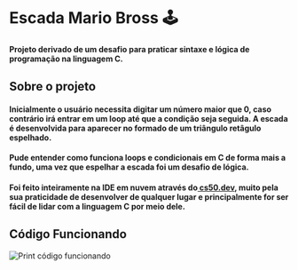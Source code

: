 # Escada Mario Bross 🕹️
#### Projeto derivado de um desafio para praticar sintaxe e lógica de programação na linguagem C.

## Sobre o projeto
#### Inicialmente o usuário necessita digitar um número maior que 0, caso contrário irá entrar em um loop até que a condição seja seguida. A escada é desenvolvida para aparecer no formado de um triângulo retâgulo espelhado.
#### Pude entender como funciona loops e condicionais em C de forma mais a fundo, uma vez que espelhar a escada foi um desafio de lógica.
#### Foi feito inteiramente na IDE em nuvem através do[ cs50.dev](https://cs50.dev/), muito pela sua praticidade de desenvolver de qualquer lugar e principalmente for ser fácil de lidar com a linguagem C por meio dele.

## Código Funcionando
![Print código funcionando](https://github.com/user-attachments/assets/bcaeef08-ae1e-492a-8eb4-b3379bdd6089)
